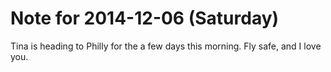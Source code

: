 # Note for 2014-12-06 (Saturday)

Tina is heading to Philly for the a few days this morning. Fly safe, and I love you.
